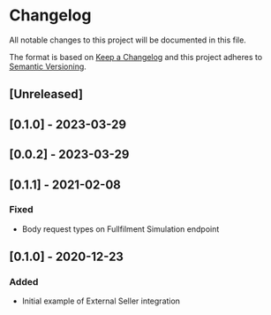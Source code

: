 # Changelog

All notable changes to this project will be documented in this file.

The format is based on [Keep a Changelog](http://keepachangelog.com/en/1.0.0/)
and this project adheres to [Semantic Versioning](http://semver.org/spec/v2.0.0.html).

## [Unreleased]

## [0.1.0] - 2023-03-29

## [0.0.2] - 2023-03-29

## [0.1.1] - 2021-02-08
### Fixed
- Body request types on Fullfilment Simulation endpoint

## [0.1.0] - 2020-12-23

### Added

- Initial example of External Seller integration

